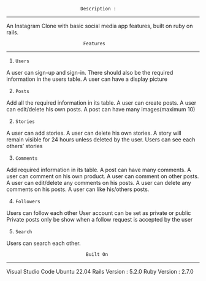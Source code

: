                                Description : 
---------------------------------------------------------------------------------------------------------------------------------------------------------

An Instagram Clone with basic social media app features, built on ruby on rails.


                                Features 
---------------------------------------------------------------------------------------------------------------------------------------------------------
1.     Users
A user can sign-up and sign-in.
There should also be the required information in the users table.
A user can have a display picture

2.     Posts
Add all the required information in its table.
A user can create posts.
A user can edit/delete his own posts.
A post can have many images(maximum 10)

2.     Stories
A user can add stories.
A user can delete his own stories.
A story will remain visible for 24 hours unless deleted by the user.
Users can see each others’ stories

3.     Comments
Add required information in its table.
A post can have many comments.
A user can comment on his own product.
A user can comment on other posts.
A user can edit/delete any comments on his posts.
A user can delete any comments on his posts.
A user can like his/others posts.

4.     Followers
Users can follow each other
User account can be set as private or public
Private posts only be show when a follow request is accepted by the user

5.     Search
Users can search each other.

                                 Built On
---------------------------------------------------------------------------------------------------------------------------------------------------------

  Visual Studio Code
  Ubuntu 22.04
  Rails Version : 5.2.0
  Ruby Version : 2.7.0



